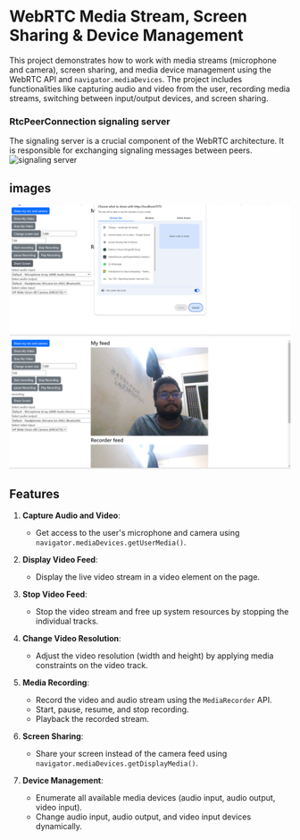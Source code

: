 # WebRTC Media Stream, Screen Sharing & Device Management

This project demonstrates how to work with media streams (microphone and camera), screen sharing, and media device management using the WebRTC API and `navigator.mediaDevices`. The project includes functionalities like capturing audio and video from the user, recording media streams, switching between input/output devices, and screen sharing.
### RtcPeerConnection signaling server
The signaling server is a crucial component of the WebRTC architecture. It is responsible for exchanging signaling messages
between peers.
![signaling server ](/video-recorder/peerConnectionSignalingServer)
## images
![screen record](/video-recorder/assets/screencapture.png)
![video recorder](/video-recorder/assets/video-recorder.png)
## Features

1. **Capture Audio and Video**:
   - Get access to the user's microphone and camera using `navigator.mediaDevices.getUserMedia()`.
   
2. **Display Video Feed**:
   - Display the live video stream in a video element on the page.

3. **Stop Video Feed**:
   - Stop the video stream and free up system resources by stopping the individual tracks.

4. **Change Video Resolution**:
   - Adjust the video resolution (width and height) by applying media constraints on the video track.

5. **Media Recording**:
   - Record the video and audio stream using the `MediaRecorder` API.
   - Start, pause, resume, and stop recording.
   - Playback the recorded stream.

6. **Screen Sharing**:
   - Share your screen instead of the camera feed using `navigator.mediaDevices.getDisplayMedia()`.

7. **Device Management**:
   - Enumerate all available media devices (audio input, audio output, video input).
   - Change audio input, audio output, and video input devices dynamically.

